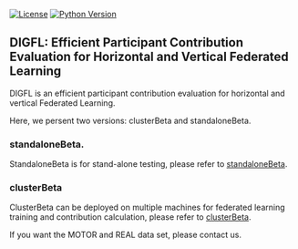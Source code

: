 
[![License](https://img.shields.io/badge/License-Apache%202.0-blue.svg)](https://opensource.org/licenses/Apache-2.0)
[![Python Version](https://img.shields.io/badge/Python-3.7+-blue.svg)](https://www.python.org/) 
##  DIGFL: Efficient Participant Contribution Evaluation for Horizontal and Vertical Federated Learning

DIGFL is an efficient participant contribution evaluation for horizontal and vertical Federated Learning.


Here, we persent two versions: clusterBeta and standaloneBeta.

### standaloneBeta.
StandaloneBeta is for stand-alone testing, please refer to [standaloneBeta](https://github.com/qmkakaxi/DIG_FL/tree/master/standaloneBeta).

 ### clusterBeta
ClusterBeta can be deployed on multiple machines for federated learning training and contribution calculation, please refer to [clusterBeta](https://github.com/qmkakaxi/DIG_FL/tree/master/clusterBeta).

If you want the MOTOR and REAL data set, please contact us.
